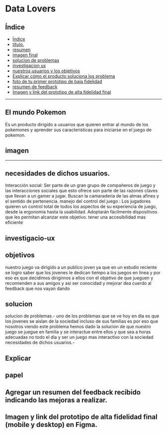 # Data Lovers

## Índice

- [Índice](#índice)
- [ título.](#titulo)
- [ resumen](#resumen)
- [ imagen final](#imagen)
- [ solucion de problemas](#solucion)
- [ investigacion ux](#investigacio-ux)
- [nuestros usuarios y los objetivos](#objetivos)
- [Explicar cómo el producto soluciona los problema](#Explicar)
- [ foto de tu primer prototipo de baja fidelidad](#papel)
- [ resumen de feedback](#resumen-de-feedback)
- [Imagen y link del prototipo de alta fidelidad final](#imagen-final)

***



## El mundo Pokemon
Es un producto dirigido a usuarios que quieren entrar al mundo de los pokemones y aprender sus caracteristicas para iniciarse en el juego de pokemon.

## imagen
------
## necesidades de dichos usuarios.
Interacción social: Ser parte de un gran grupo de compañeros de juego y las interacciones sociales que esto ofrece son parte de las razones claves que llevan a un gamer a jugar. Buscan la camaradería de las almas afines y el sentido de pertenencia.
manejo del control del juego : Los jugadores quieren un control total de todos los aspectos de su experiencia de juego, desde la ergonomía hasta la usabilidad. Adoptarán fácilmente dispositivos que les permitan alcanzar este objetivo.
tener una accesibilidad mas eficiente

## investigacio-ux


## objetivos
nuestro juego va dirigido a un publico joven ya que en un estudio reciente se logro saber que los jovenes le dedican tiempo a los juegos en linea y por eso es que decidimos dirigirnos a ellos con el objetivo de que jueguen y recomienden a sus amigos y asi ser conocidad y mejorar dea cuerdo al feedback que nos vayan dando 

## solucion
solucion de problemas.- uno de los problemas que se ve hoy en dia es que los jovenes se aislan de la sociedad incluso de sus familias es por eso que nosotros viendo  este problema hemos dado la solucion de que nuestro juego se juegue en familia y se interactue entre ellos y que sea a horas adecuadas no todo el dia y ser un juego mas interactivo con la sociedad
necesidades de dichos usuarios.- 

## Explicar

## papel


## Agregar un resumen del feedback recibido indicando las mejoras a realizar.


## Imagen y link del prototipo de alta fidelidad final (mobile y desktop) en Figma.
